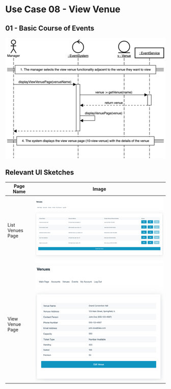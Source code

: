 # Use Case 08 - View Venue

## 01 - Basic Course of Events

![View Venue - Basic Course of Events](/02-analysis-solution/usecases/images/08-view-venue-basic.png)

## Relevant UI Sketches
| Page Name | Image |
|----|------|
| List Venues Page | ![List Venues Page](/01-requirements-solution/uisketches/09-list-venues.png) |
| View Venue Page | ![View Venue Page](/01-requirements-solution/uisketches/10-view-venue.png) |
